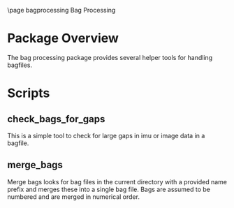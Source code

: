 \page bagprocessing Bag Processing

# Package Overview
The bag processing package provides several helper tools for handling bagfiles.

# Scripts
## check\_bags\_for\_gaps
This is a simple tool to check for large gaps in imu or image data in a bagfile.

## merge\_bags
Merge bags looks for bag files in the current directory with a provided name prefix and merges these into a single bag file.  Bags are assumed to be numbered and are merged in numerical order.
